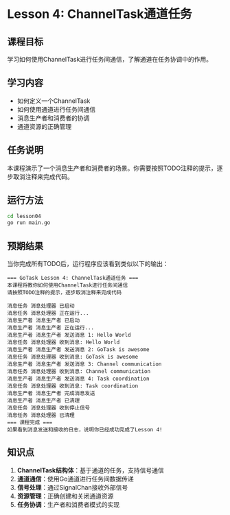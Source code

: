# Lesson 4: ChannelTask通道任务

## 课程目标
学习如何使用ChannelTask进行任务间通信，了解通道在任务协调中的作用。

## 学习内容
- 如何定义一个ChannelTask
- 如何使用通道进行任务间通信
- 消息生产者和消费者的协调
- 通道资源的正确管理

## 任务说明
本课程演示了一个消息生产者和消费者的场景。你需要按照TODO注释的提示，逐步取消注释来完成代码。

## 运行方法
```bash
cd lesson04
go run main.go
```

## 预期结果
当你完成所有TODO后，运行程序应该看到类似以下的输出：
```
=== GoTask Lesson 4: ChannelTask通道任务 ===
本课程将教你如何使用ChannelTask进行任务间通信
请按照TODO注释的提示，逐步取消注释来完成代码

消息任务 消息处理器 已启动
消息任务 消息处理器 正在运行...
消息生产者 消息生产者 已启动
消息生产者 消息生产者 正在运行...
消息生产者 消息生产者 发送消息 1: Hello World
消息任务 消息处理器 收到消息: Hello World
消息生产者 消息生产者 发送消息 2: GoTask is awesome
消息任务 消息处理器 收到消息: GoTask is awesome
消息生产者 消息生产者 发送消息 3: Channel communication
消息任务 消息处理器 收到消息: Channel communication
消息生产者 消息生产者 发送消息 4: Task coordination
消息任务 消息处理器 收到消息: Task coordination
消息生产者 消息生产者 完成消息发送
消息生产者 消息生产者 已清理
消息任务 消息处理器 收到停止信号
消息任务 消息处理器 已清理
=== 课程完成 ===
如果看到消息发送和接收的日志，说明你已经成功完成了Lesson 4!
```

## 知识点
1. **ChannelTask结构体**：基于通道的任务，支持信号通信
2. **通道通信**：使用Go通道进行任务间数据传递
3. **信号处理**：通过SignalChan接收外部信号
4. **资源管理**：正确创建和关闭通道资源
5. **任务协调**：生产者和消费者模式的实现
